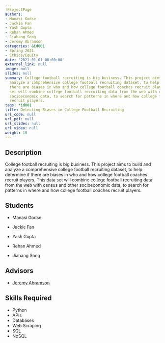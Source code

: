 ```yaml
---
!ProjectPage
authors:
- Manasi Godse
- Jackie Fan
- Yash Gupta
- Rehan Ahmed
- Jiahang Song
- Jeremy Abramson
categories: &id001
- Spring 2021
- Ethics/Equity
date: '2021-01-01 00:00:00'
external_link: null
image: null
slides: null
summary: College football recruiting is big business. This project aims to build and
  analyze a comprehensive college football recruiting dataset, to help determine if
  there are biases in who and how college football coaches recruit players. This data
  set will combine college football recruiting data from the web with census and other
  socioeconomic data, to search for patterns in where and how college football coaches
  recruit players.
tags: *id001
title: Detecting Biases in College Football Recruiting
url_code: null
url_pdf: null
url_slides: null
url_video: null
weight: 10
---
```

## Description

College football recruiting is big business. This project aims to build and analyze a comprehensive college football recruiting dataset, to help determine if there are biases in who and how college football coaches recruit players. This data set will combine college football recruiting data from the web with census and other socioeconomic data, to search for patterns in where and how college football coaches recruit players.





## Students

* Manasi Godse

* Jackie Fan

* Yash Gupta

* Rehan Ahmed

* Jiahang Song

## Advisors

* [Jeremy Abramson](../../../author/jeremy-abramson)

## Skills Required


* Python
* APIs
* Databases
* Web Scraping
* SQL
* NoSQL
